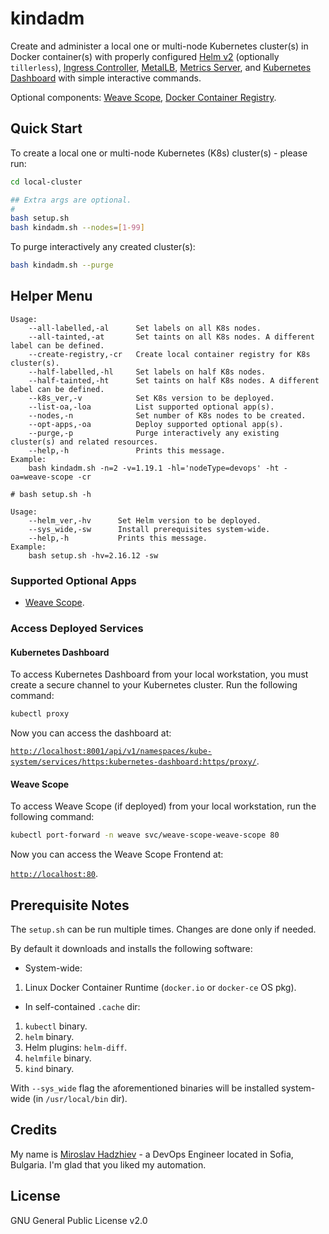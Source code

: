 # kindadm

Create and administer a local one or multi-node Kubernetes cluster(s) in Docker container(s) with properly configured [Helm v2](https://github.com/helm/helm) (optionally `tillerless`), [Ingress Controller](https://github.com/kubernetes/ingress-nginx), [MetalLB](https://github.com/metallb/metallb), [Metrics Server](https://github.com/kubernetes-sigs/metrics-server), and [Kubernetes Dashboard](https://github.com/kubernetes/dashboard) with simple interactive commands.

Optional components: [Weave Scope](https://www.weave.works/oss/scope/), [Docker Container Registry](https://docs.docker.com/registry/).

## Quick Start

To create a local one or multi-node Kubernetes (K8s) cluster(s) - please run:

```bash
cd local-cluster

## Extra args are optional.
#
bash setup.sh
bash kindadm.sh --nodes=[1-99]
```

To purge interactively any created cluster(s):

```bash
bash kindadm.sh --purge
```

## Helper Menu

```console
Usage:
    --all-labelled,-al      Set labels on all K8s nodes.
    --all-tainted,-at       Set taints on all K8s nodes. A different label can be defined.
    --create-registry,-cr   Create local container registry for K8s cluster(s).
    --half-labelled,-hl     Set labels on half K8s nodes.
    --half-tainted,-ht      Set taints on half K8s nodes. A different label can be defined.
    --k8s_ver,-v            Set K8s version to be deployed.
    --list-oa,-loa          List supported optional app(s).
    --nodes,-n              Set number of K8s nodes to be created.
    --opt-apps,-oa          Deploy supported optional app(s).
    --purge,-p              Purge interactively any existing cluster(s) and related resources.
    --help,-h               Prints this message.
Example:
    bash kindadm.sh -n=2 -v=1.19.1 -hl='nodeType=devops' -ht -oa=weave-scope -cr
```

```console
# bash setup.sh -h

Usage:
    --helm_ver,-hv      Set Helm version to be deployed.
    --sys_wide,-sw      Install prerequisites system-wide.
    --help,-h           Prints this message.
Example:
    bash setup.sh -hv=2.16.12 -sw
```

### Supported Optional Apps

- [Weave Scope](https://www.weave.works/oss/scope/).

### Access Deployed Services

#### Kubernetes Dashboard

To access Kubernetes Dashboard from your local workstation, you must create a secure channel to your Kubernetes cluster. Run the following command:

```bash
kubectl proxy
```

Now you can access the dashboard at:

[`http://localhost:8001/api/v1/namespaces/kube-system/services/https:kubernetes-dashboard:https/proxy/`](
http://localhost:8001/api/v1/namespaces/kube-system/services/https:kubernetes-dashboard:https/proxy/).

#### Weave Scope

To access Weave Scope (if deployed) from your local workstation, run the following command:

```bash
kubectl port-forward -n weave svc/weave-scope-weave-scope 80
```

Now you can access the Weave Scope Frontend at:

[`http://localhost:80`](http://localhost:80).

## Prerequisite Notes

The `setup.sh` can be run multiple times. Changes are done only if needed.

By default it downloads and installs the following software:

- System-wide:

1. Linux Docker Container Runtime (`docker.io` or `docker-ce` OS pkg).

- In self-contained `.cache` dir:

1. `kubectl` binary.
2. `helm` binary.
3. Helm plugins: `helm-diff`.
4. `helmfile` binary.
5. `kind` binary.

With `--sys_wide` flag the aforementioned binaries will be installed system-wide (in `/usr/local/bin` dir).

## Credits

My name is [Miroslav Hadzhiev](https://www.linkedin.com/in/mehadzhiev/) - a DevOps Engineer located in Sofia, Bulgaria. I'm glad that you liked my automation.

## License

GNU General Public License v2.0
